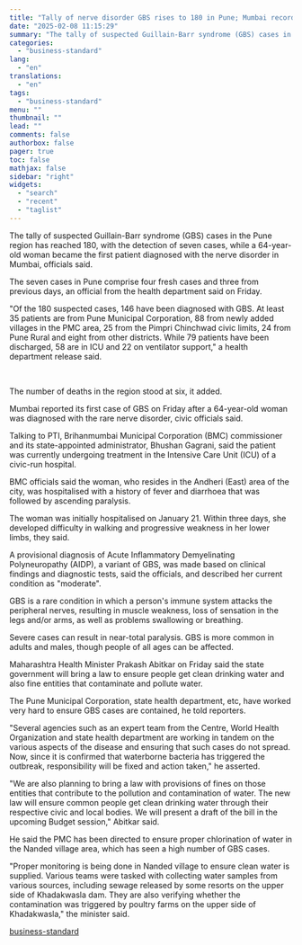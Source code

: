 ```yaml
---
title: "Tally of nerve disorder GBS rises to 180 in Pune; Mumbai records first case"
date: "2025-02-08 11:15:29"
summary: "The tally of suspected Guillain-Barr syndrome (GBS) cases in the Pune region has reached 180, with the detection of seven cases, while a 64-year-old woman became the first patient diagnosed with the nerve disorder in Mumbai, officials said. The seven cases in Pune comprise four fresh cases and three from..."
categories:
  - "business-standard"
lang:
  - "en"
translations:
  - "en"
tags:
  - "business-standard"
menu: ""
thumbnail: ""
lead: ""
comments: false
authorbox: false
pager: true
toc: false
mathjax: false
sidebar: "right"
widgets:
  - "search"
  - "recent"
  - "taglist"
---
```


The tally of suspected Guillain-Barr syndrome (GBS) cases in the Pune region has reached 180, with the detection of seven cases, while a 64-year-old woman became the first patient diagnosed with the nerve disorder in Mumbai, officials said.

The seven cases in Pune comprise four fresh cases and three from previous days, an official from the health department said on Friday.

"Of the 180 suspected cases, 146 have been diagnosed with GBS. At least 35 patients are from Pune Municipal Corporation, 88 from newly added villages in the PMC area, 25 from the Pimpri Chinchwad civic limits, 24 from Pune Rural and eight from other districts. While 79 patients have been discharged, 58 are in ICU and 22 on ventilator support," a health department release said.

 

The number of deaths in the region stood at six, it added.

Mumbai reported its first case of GBS on Friday after a 64-year-old woman was diagnosed with the rare nerve disorder, civic officials said.

Talking to PTI, Brihanmumbai Municipal Corporation (BMC) commissioner and its state-appointed administrator, Bhushan Gagrani, said the patient was currently undergoing treatment in the Intensive Care Unit (ICU) of a civic-run hospital.

BMC officials said the woman, who resides in the Andheri (East) area of the city, was hospitalised with a history of fever and diarrhoea that was followed by ascending paralysis.

The woman was initially hospitalised on January 21. Within three days, she developed difficulty in walking and progressive weakness in her lower limbs, they said.

A provisional diagnosis of Acute Inflammatory Demyelinating Polyneuropathy (AIDP), a variant of GBS, was made based on clinical findings and diagnostic tests, said the officials, and described her current condition as "moderate".

GBS is a rare condition in which a person's immune system attacks the peripheral nerves, resulting in muscle weakness, loss of sensation in the legs and/or arms, as well as problems swallowing or breathing.

Severe cases can result in near-total paralysis. GBS is more common in adults and males, though people of all ages can be affected.

Maharashtra Health Minister Prakash Abitkar on Friday said the state government will bring a law to ensure people get clean drinking water and also fine entities that contaminate and pollute water.

The Pune Municipal Corporation, state health department, etc, have worked very hard to ensure GBS cases are contained, he told reporters.

"Several agencies such as an expert team from the Centre, World Health Organization and state health department are working in tandem on the various aspects of the disease and ensuring that such cases do not spread. Now, since it is confirmed that waterborne bacteria has triggered the outbreak, responsibility will be fixed and action taken," he asserted.

"We are also planning to bring a law with provisions of fines on those entities that contribute to the pollution and contamination of water. The new law will ensure common people get clean drinking water through their respective civic and local bodies. We will present a draft of the bill in the upcoming Budget session," Abitkar said.

He said the PMC has been directed to ensure proper chlorination of water in the Nanded village area, which has seen a high number of GBS cases.

"Proper monitoring is being done in Nanded village to ensure clean water is supplied. Various teams were tasked with collecting water samples from various sources, including sewage released by some resorts on the upper side of Khadakwasla dam. They are also verifying whether the contamination was triggered by poultry farms on the upper side of Khadakwasla," the minister said.

[business-standard](https://www.business-standard.com/india-news/tally-of-nerve-disorder-gbs-rises-to-180-in-pune-mumbai-records-first-case-125020800104_1.html)
